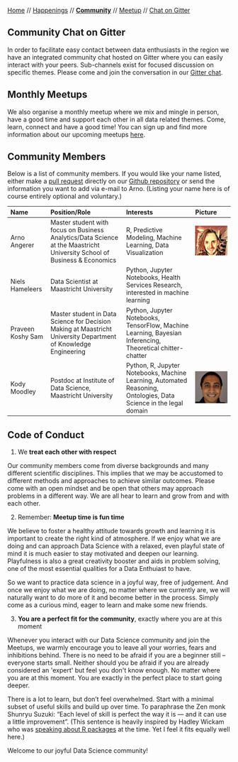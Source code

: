 [Home](README.md) // [Happenings](happenings.md) // **[Community](community.md)** // [Meetup](meetup.md) // [Chat on Gitter](https://gitter.im/eu-data-science/Lobby)

## Community Chat on Gitter
In order to facilitate easy contact between data enthusiasts in the region we have an integrated community chat hosted on Gitter where you can easily interact with your peers. Sub-channels exist for focused discussion on specific themes. Please come and join the conversation in our [Gitter chat](https://gitter.im/eu-data-science/Lobby).

## Monthly Meetups
We also organise a monthly meetup where we mix and mingle in person, have a good time and support each other in all data related themes. Come, learn, connect and have a good time! You can sign up and find more information about our upcoming meetups [here](https://www.meetup.com/euregio-data-science-meetup/).

## Community Members
Below is a list of community members. If you would like your name listed, either make a [pull request](https://help.github.com/articles/editing-files-in-another-user-s-repository/) directly on our [Github repository](https://github.com/arnoan/eu-dash/blob/master/community.md) or send the information you want to add via e-mail to Arno. (Listing your name here is of course entirely optional and voluntary.)


Name | Position/Role | Interests | Picture 
:--- | :------------ | :-------- | :------
Arno Angerer | Master student with focus on Business Analytics/Data Science at the Maastricht University School of Business & Economics | R, Predictive Modeling, Machine Learning, Data Visualization | ![Arno](/assets/members/arno.png) |  
Niels Hameleers | Data Scientist at Maastricht University | Python, Jupyter Notebooks, Health Services Research, interested in machine learning
Praveen Koshy Sam | Master student in Data Science for Decision Making at Maastricht University Department of Knowledge Engineering | Python, Jupyter Notebooks, TensorFlow, Machine Learning, Bayesian Inferencing, Theoretical chitter-chatter
Kody Moodley | Postdoc at Institute of Data Science, Maastricht University | Python, R, Jupyter Notebooks, Machine Learning, Automated Reasoning, Ontologies, Data Science in the legal domain | ![Kody](/assets/members/kody.jpeg)

## Code of Conduct
1) We **treat each other with respect**

Our community members come from diverse backgrounds and many different scientific disciplines. This implies that we may be accustomed to different methods and approaches to achieve similar outcomes. Please come with an open mindset and be open that others may approach problems in a different way. We are all hear to learn and grow from and with each other.

2) Remember: **Meetup time is fun time**

We believe to foster a healthy attitude towards growth and learning it is important to create the right kind of atmosphere. If we enjoy what we are doing and can approach Data Science with a relaxed, even playful state of mind it is much easier to stay motivated and deepen our learning. Playfulness is also a great creativity booster and aids in problem solving, one of the most essential qualities for a Data Enthuiast to have. 

So we want to practice data science in a joyful way, free of judgement. And once we enjoy what we are doing, no matter where we currently are, we will naturally want to do more of it and become better in the process. Simply come as a curious mind, eager to learn and make some new friends.

3) **You are a perfect fit for the community**, exactly where you are at this moment

Whenever you interact with our Data Science community and join the Meetups, we warmly encourage you to leave all your worries, fears and inhibitions behind. There is no need to be afraid if you are a beginner still – everyone starts small. Neither should you be afraid if you are already considered an 'expert' but feel you don't know enough. No matter where you are at this moment. You are exactly in the perfect place to start going deeper.

There is a lot to learn, but don’t feel overwhelmed. Start with a minimal subset of useful skills and build up over time. To paraphrase the Zen monk Shunryu Suzuki: “Each level of skill is perfect the way it is — and it can use a little improvement”.
(This sentence is heavily inspired by Hadley Wickam who was [speaking about R packages](http://r-pkgs.had.co.nz/intro.html#) at the time. Yet I feel it fits equally well here.)

Welcome to our joyful Data Science community!
